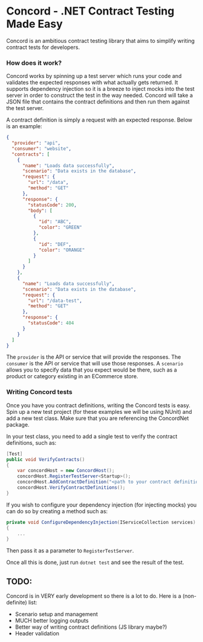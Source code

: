 # Concord - .NET Contract Testing Made Easy

Concord is an ambitious contract testing library that aims to simplify writing contract tests for developers.

### How does it work?

Concord works by spinning up a test server which runs your code and validates the expected responses with what actually gets returned. It supports dependency injection so it is a breeze to inject mocks into the test server in order to construct the test in the way needed. Concord will take a JSON file that contains the contract definitions and then run them against the test server.

A contract definition is simply a request with an expected response. Below is an example:

```json
{
  "provider": "api",
  "consumer": "website",
  "contracts": [
    {
      "name": "Loads data successfully",
      "scenario": "Data exists in the database",
      "request": {
        "url": "/data",
        "method": "GET"
      },
      "response": {
        "statusCode": 200,
        "body": [
          {
            "id": "ABC",
            "color": "GREEN"
          },
          {
            "id": "DEF",
            "color": "ORANGE"
          }
        ]
      }
    },
    {
      "name": "Loads data successfully",
      "scenario": "Data exists in the database",
      "request": {
        "url": "/data-test",
        "method": "GET"
      },
      "response": {
        "statusCode": 404
      }
    }
  ]
}
```

The `provider` is the API or service that will provide the responses. The `consumer` is the API or service that will use those responses. A `scenario` allows you to specify data that you expect would be there, such as a product or category existing in an ECommerce store.

### Writing Concord tests

Once you have you contract definitions, writing the Concord tests is easy. Spin up a new test project (for these examples we will be using NUnit) and add a new test class. Make sure that you are referencing the ConcordNet package.

In your test class, you need to add a single test to verify the contract definitions, such as:

```csharp
[Test]
public void VerifyContracts()
{
    var concordHost = new ConcordHost();
    concordHost.RegisterTestServer<Startup>();
    concordHost.AddContractDefinition("<path to your contract definition>");
    concordHost.VerifyContractDefinitions();
}
```

If you wish to configure your dependency injection (for injecting mocks) you can do so by creating a method such as:

```csharp
private void ConfigureDependencyInjection(IServiceCollection services)
{
    ...
}
```

Then pass it as a parameter to `RegisterTestServer`.

Once all this is done, just run `dotnet test` and see the result of the test.

## TODO:

Concord is in VERY early development so there is a lot to do. Here is a (non-definite) list:

- Scenario setup and management
- MUCH better logging outputs
- Better way of writing contract definitions (JS library maybe?)
- Header validation
